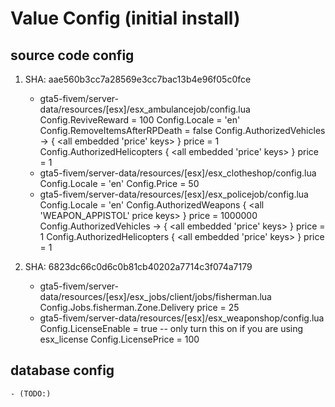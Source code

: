 # Value Config (initial install)

## source code config
1) SHA: aae560b3cc7a28569e3cc7bac13b4e96f05c0fce
    - gta5-fivem/server-data/resources/[esx]/esx_ambulancejob/config.lua
        Config.ReviveReward               = 100
        Config.Locale                     = 'en'
        Config.RemoveItemsAfterRPDeath    = false
        Config.AuthorizedVehicles -> { <all embedded 'price' keys> } 
            price = 1
        Config.AuthorizedHelicopters { <all embedded 'price' keys> }
            price = 1
    - gta5-fivem/server-data/resources/[esx]/esx_clotheshop/config.lua
        Config.Locale = 'en'
        Config.Price = 50
    - gta5-fivem/server-data/resources/[esx]/esx_policejob/config.lua
        Config.Locale = 'en'
        Config.AuthorizedWeapons { <all 'WEAPON_APPISTOL' price keys> }
            price = 1000000
        Config.AuthorizedVehicles -> { <all embedded 'price' keys> } 
            price = 1
        Config.AuthorizedHelicopters { <all embedded 'price' keys> }
            price = 1
            
2) SHA: 6823dc66c0d6c0b81cb40202a7714c3f074a7179
    - gta5-fivem/server-data/resources/[esx]/esx_jobs/client/jobs/fisherman.lua
        Config.Jobs.fisherman.Zone.Delivery 
            price = 25
    - gta5-fivem/server-data/resources/[esx]/esx_weaponshop/config.lua
        Config.LicenseEnable = true -- only turn this on if you are using esx_license
        Config.LicensePrice  = 100

## database config 
    - (TODO:)

